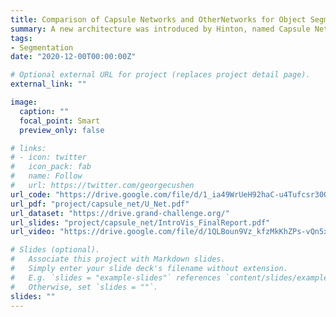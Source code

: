 ```yaml
---
title: Comparison of Capsule Networks and OtherNetworks for Object Segmentation Tasks
summary: A new architecture was introduced by Hinton, named Capsule Networks. A capsule is a group of neurons whose activity vectorsrepresent the parameters of an entity. Hinton uses the length of the activity vector to represent the probability of an entity's existence, and uses its direction to represent the parameters. The first-level active capsule predicts the higher-level capsule through the parameters of the transformation matrix pair. The objective of this study is to compare Capsule networks with conventional networks, i.e. U-Net and DenseNet for object segmentation Tasks. Using PyTorch library, a python program is implemented to achievethese goals. These models ware tested on Drive dataset.
tags:
- Segmentation
date: "2020-12-00T00:00:00Z"

# Optional external URL for project (replaces project detail page).
external_link: ""

image:
  caption: ""
  focal_point: Smart
  preview_only: false

# links:
# - icon: twitter
#   icon_pack: fab
#   name: Follow
#   url: https://twitter.com/georgecushen
url_code: "https://drive.google.com/file/d/1_ia49WrUeH92haC-u4Tufcsr30OsgAvq/view?usp=sharing"
url_pdf: "project/capsule_net/U_Net.pdf"
url_dataset: "https://drive.grand-challenge.org/"
url_slides: "project/capsule_net/IntroVis_FinalReport.pdf"
url_video: "https://drive.google.com/file/d/1QLBoun9Vz_kfzMkKhZPs-vQn5x0e6Daw/view?usp=sharing"

# Slides (optional).
#   Associate this project with Markdown slides.
#   Simply enter your slide deck's filename without extension.
#   E.g. `slides = "example-slides"` references `content/slides/example-slides.md`.
#   Otherwise, set `slides = ""`.
slides: ""
---
```




